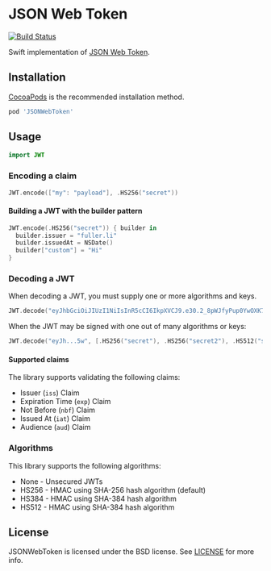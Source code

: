 # JSON Web Token

[![Build Status](http://img.shields.io/travis/kylef/JSONWebToken.swift/master.svg?style=flat)](https://travis-ci.org/kylef/JSONWebToken.swift)

Swift implementation of [JSON Web Token](https://tools.ietf.org/html/draft-ietf-oauth-json-web-token-32).

## Installation

[CocoaPods](http://cocoapods.org/) is the recommended installation method.

```ruby
pod 'JSONWebToken'
```

## Usage

```swift
import JWT
```

### Encoding a claim

```swift
JWT.encode(["my": "payload"], .HS256("secret"))
```

#### Building a JWT with the builder pattern

```swift
JWT.encode(.HS256("secret")) { builder in
  builder.issuer = "fuller.li"
  builder.issuedAt = NSDate()
  builder["custom"] = "Hi"
}
```

### Decoding a JWT

When decoding a JWT, you must supply one or more algorithms and keys.

```swift
JWT.decode("eyJhbGciOiJIUzI1NiIsInR5cCI6IkpXVCJ9.e30.2_8pWJfyPup0YwOXK7g9Dn0cF1E3pdn299t4hSeJy5w", .HS256("secret"))
```

When the JWT may be signed with one out of many algorithms or keys:

```swift
JWT.decode("eyJh...5w", [.HS256("secret"), .HS256("secret2"), .HS512("secure")])
```

#### Supported claims

The library supports validating the following claims:

- Issuer (`iss`) Claim
- Expiration Time (`exp`) Claim
- Not Before (`nbf`) Claim
- Issued At (`iat`) Claim
- Audience (`aud`) Claim

### Algorithms

This library supports the following algorithms:

- None - Unsecured JWTs
- HS256 - HMAC using SHA-256 hash algorithm (default)
- HS384 - HMAC using SHA-384 hash algorithm
- HS512 - HMAC using SHA-384 hash algorithm

## License

JSONWebToken is licensed under the BSD license. See [LICENSE](LICENSE) for more info.

